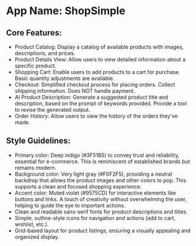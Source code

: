 # **App Name**: ShopSimple

## Core Features:

- Product Catalog: Display a catalog of available products with images, descriptions, and prices.
- Product Details View: Allow users to view detailed information about a specific product.
- Shopping Cart: Enable users to add products to a cart for purchase. Basic quantity adjustments are available.
- Checkout: Simplified checkout process for placing orders. Collect shipping information. Does NOT handle payment.
- AI Product Description: Generate a suggested product title and description, based on the prompt of keywords provided. Provide a tool to revise the generated output.
- Order History: Allow users to view the history of the orders they've made.

## Style Guidelines:

- Primary color: Deep indigo (#3F51B5) to convey trust and reliability, essential for e-commerce. This is reminiscent of established brands but remains modern.
- Background color: Very light gray (#F0F2F5), providing a neutral backdrop that allows the product images and other colors to pop. This supports a clean and focused shopping experience.
- Accent color: Muted violet (#9575CD) for interactive elements like buttons and links.  A touch of creativity without overwhelming the user, helping to guide the eye to important actions.
- Clean and readable sans-serif fonts for product descriptions and titles.
- Simple, outline-style icons for navigation and actions (add to cart, wishlist, etc.).
- Grid-based layout for product listings, ensuring a visually appealing and organized display.
